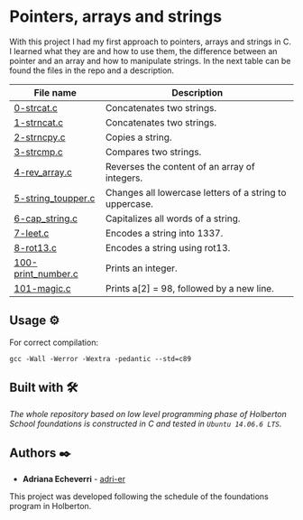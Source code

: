 # Pointers, arrays and strings

With this project I had my first approach to pointers, arrays and strings in C. I learned what they are and how to use them, the difference between an pointer and an array and how to manipulate strings. In the next table can be found the files in the repo and a description.

| File name      | Description |
| ----------- | ----------- |
| [0-strcat.c](https://github.com/adri-er/holbertonschool-low_level_programming/blob/main/0x06-pointers_arrays_strings/0-strcat.c) | Concatenates two strings. |
| [1-strncat.c](https://github.com/adri-er/holbertonschool-low_level_programming/blob/main/0x06-pointers_arrays_strings/1-strncat.c) | Concatenates two strings. |
| [2-strncpy.c](https://github.com/adri-er/holbertonschool-low_level_programming/blob/main/0x06-pointers_arrays_strings/2-strncpy.c) | Copies a string. |
| [3-strcmp.c](https://github.com/adri-er/holbertonschool-low_level_programming/blob/main/0x06-pointers_arrays_strings/3-strcmp.c) | Compares two strings. |
| [4-rev_array.c](https://github.com/adri-er/holbertonschool-low_level_programming/blob/main/0x06-pointers_arrays_strings/4-rev_array.c) | Reverses the content of an array of integers. |
| [5-string_toupper.c](https://github.com/adri-er/holbertonschool-low_level_programming/blob/main/0x06-pointers_arrays_strings/5-string_toupper.c) | Changes all lowercase letters of a string to uppercase. |
| [6-cap_string.c](https://github.com/adri-er/holbertonschool-low_level_programming/blob/main/0x06-pointers_arrays_strings/6-cap_string.c) | Capitalizes all words of a string. |
| [7-leet.c](https://github.com/adri-er/holbertonschool-low_level_programming/blob/main/0x06-pointers_arrays_strings/7-leet.c) | Encodes a string into 1337. |
| [8-rot13.c](https://github.com/adri-er/holbertonschool-low_level_programming/blob/main/0x06-pointers_arrays_strings/8-rot13.c) | Encodes a string using rot13. |
| [100-print_number.c](https://github.com/adri-er/holbertonschool-low_level_programming/blob/main/0x06-pointers_arrays_strings/100-print_number.c) | Prints an integer. |
| [101-magic.c](https://github.com/adri-er/holbertonschool-low_level_programming/blob/main/0x06-pointers_arrays_strings/101-magic.c) | Prints a\[2\] = 98, followed by a new line. |


## Usage ⚙️

For correct compilation:
```
gcc -Wall -Werror -Wextra -pedantic --std=c89
```

## Built with 🛠️

_The whole repository based on low level programming phase of Holberton School foundations is constructed in C and tested in `Ubuntu 14.06.6 LTS`._

## Authors ✒️

* **Adriana Echeverri** - [adri-er](https://github.com/adri-er)

This project was developed following the schedule of the foundations program in Holberton.
